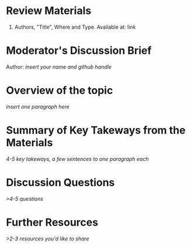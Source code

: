 # Review Materials

1. Authors, "Title", Where and Type. Available at: link


# Moderator's Discussion Brief
Author: *insert your name and github handle*

# Overview of the topic

*insert one paragraph here*

# Summary of Key Takeways from the Materials

*4-5 key takeways, a few sentences to one paragraph each*

# Discussion Questions

*>4-5 questions*

# Further Resources

*>2-3 resources you'd like to share*